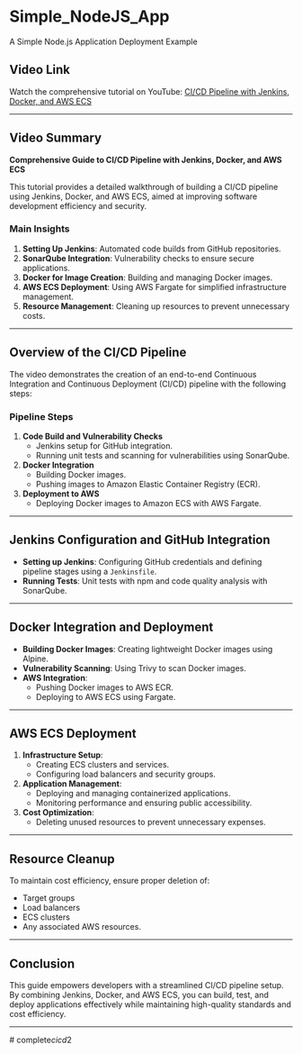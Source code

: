 # Simple_NodeJS_App
A Simple Node.js Application Deployment Example

## Video Link
Watch the comprehensive tutorial on YouTube: [CI/CD Pipeline with Jenkins, Docker, and AWS ECS](https://www.youtube.com/watch?v=uGWF3meicAk&t=1827s)

---

## Video Summary
**Comprehensive Guide to CI/CD Pipeline with Jenkins, Docker, and AWS ECS**

This tutorial provides a detailed walkthrough of building a CI/CD pipeline using Jenkins, Docker, and AWS ECS, aimed at improving software development efficiency and security.

### **Main Insights**
1. **Setting Up Jenkins**: Automated code builds from GitHub repositories.
2. **SonarQube Integration**: Vulnerability checks to ensure secure applications.
3. **Docker for Image Creation**: Building and managing Docker images.
4. **AWS ECS Deployment**: Using AWS Fargate for simplified infrastructure management.
5. **Resource Management**: Cleaning up resources to prevent unnecessary costs.

---

## Overview of the CI/CD Pipeline
The video demonstrates the creation of an end-to-end Continuous Integration and Continuous Deployment (CI/CD) pipeline with the following steps:

### **Pipeline Steps**
1. **Code Build and Vulnerability Checks**
   - Jenkins setup for GitHub integration.
   - Running unit tests and scanning for vulnerabilities using SonarQube.
2. **Docker Integration**
   - Building Docker images.
   - Pushing images to Amazon Elastic Container Registry (ECR).
3. **Deployment to AWS**
   - Deploying Docker images to Amazon ECS with AWS Fargate.

---

## Jenkins Configuration and GitHub Integration
- **Setting up Jenkins**: Configuring GitHub credentials and defining pipeline stages using a `Jenkinsfile`.
- **Running Tests**: Unit tests with npm and code quality analysis with SonarQube.

---

## Docker Integration and Deployment
- **Building Docker Images**: Creating lightweight Docker images using Alpine.
- **Vulnerability Scanning**: Using Trivy to scan Docker images.
- **AWS Integration**:
  - Pushing Docker images to AWS ECR.
  - Deploying to AWS ECS using Fargate.

---

## AWS ECS Deployment
1. **Infrastructure Setup**:
   - Creating ECS clusters and services.
   - Configuring load balancers and security groups.
2. **Application Management**:
   - Deploying and managing containerized applications.
   - Monitoring performance and ensuring public accessibility.
3. **Cost Optimization**:
   - Deleting unused resources to prevent unnecessary expenses.

---

## Resource Cleanup
To maintain cost efficiency, ensure proper deletion of:
- Target groups
- Load balancers
- ECS clusters
- Any associated AWS resources.

---

## Conclusion
This guide empowers developers with a streamlined CI/CD pipeline setup. By combining Jenkins, Docker, and AWS ECS, you can build, test, and deploy applications effectively while maintaining high-quality standards and cost efficiency.

---
#   c o m p l e t e _ c i c d _ 2  
 